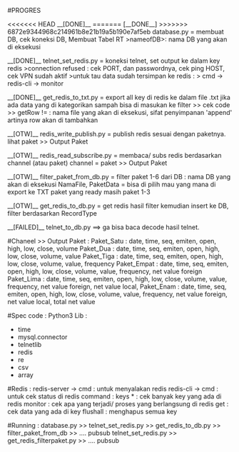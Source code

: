 #PROGRES 
<p>
<<<<<<< HEAD
__[DONE]__
=======
[__DONE__]
>>>>>>> 6872e9344968c214961b8e21b19a5b190e7af5eb
database.py = membuat DB, cek koneksi DB, Membuat Tabel RT
>nameofDB>: nama DB yang akan di eksekusi
<p>   
__[DONE]__
telnet_set_redis.py = koneksi telnet, set output ke dalam key redis
>connection refused : cek PORT, dan passwordnya, cek ping HOST, cek VPN sudah aktif
>untuk tau data sudah tersimpan ke redis :
>      cmd -> redis-cli -> monitor 
<p>   
__[DONE]__   
get_redis_to_txt.py = export all key di redis ke dalam file .txt
  jika ada data yang di kategorikan sampah bisa di masukan ke filter >> cek code >> getRow != <filter>
  <file> : nama file yang akan di eksekusi, sifat penyimpanan 'append' artinya row akan di tambahkan
<p>     
__[OTW]__
redis_write_publish.py = publish redis sesuai dengan paketnya.
   lihat paket >> Output Paket
<p>   
__[OTW]__
redis_read_subscribe.py = membaca/ subs redis berdasarkan channel (atau paket)
    channel = paket >> Output Paket 
<p>   
__[OTW]__
filter_paket_from_db.py = filter paket 1-6 dari DB
  <nameDB> : nama DB yang akan di eksekusi
  NamaFile, PaketData = bisa di pilih mau yang mana di export ke TXT
  paket yang ready masih paket 1-3
<p>   
__[OTW]__
get_redis_to_db.py = get redis hasil filter kemudian insert ke DB, filter berdasarkan RecordType
<p>    
__[FAILED]__
telnet_to_db.py ==> ga bisa baca decode hasil telnet.
  

#Chaneel >> Output Paket : 
    Paket_Satu  : date, time, seq, emiten, open, high, low, close, volume
    Paket_Dua   : date, time, seq, emiten, open, high, low, close, volume, value
    Paket_Tiga  : date, time, seq, emiten, open, high, low, close, volume, value, frequency
    Paket_Empat : date, time, seq, emiten, open, high, low, close, volume, value, frequency, net value foreign
    Paket_Lima  : date, time, seq, emiten, open, high, low, close, volume, value, frequency, net value foreign, net value local,
    Paket_Enam  : date, time, seq, emiten, open, high, low, close, volume, value, frequency, net value foreign, net value local, total net value

#Spec code :
Python3
Lib : 
  - time
  - mysql.connector
  - telnetlib
  - redis
  - re
  - csv
  - array
 
 #Redis :
    redis-server -> cmd : untuk menyalakan redis
    redis-cli -> cmd : untuk cek status di redis
        command : 
            keys * : cek banyak key yang ada di redis
            monitor : cek apa yang terjadi/ proses yang berlangsung di redis
            get <key> : cek data yang ada di key <key>
            flushall : menghapus semua key

#Running :
	database.py >> telnet_set_redis.py >> get_redis_to_db.py >> filter_paket_from_db >> .... pubsub
	telnet_set_redis.py >> get_redis_filterpaket.py >> .... pubsub
